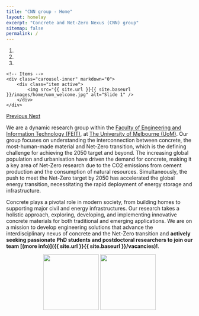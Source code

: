 ```yaml
---
title: "CNN group - Home"
layout: homelay
excerpt: "Concrete and Net-Zero Nexus (CNN) group"
sitemap: false
permalink: /
---
```


<div markdown="0" id="carousel" class="carousel slide" data-ride="carousel" data-interval="4000" data-pause="hover" >
    <!-- Menu -->
    <ol class="carousel-indicators">
        <li data-target="#carousel" data-slide-to="0" class="active"></li>
        <li data-target="#carousel" data-slide-to="1"></li>
        <li data-target="#carousel" data-slide-to="2"></li>
    </ol>

    <!-- Items -->
    <div class="carousel-inner" markdown="0">
        <div class="item active">
            <img src="{{ site.url }}{{ site.baseurl }}/images/home/uom_welcome.jpg" alt="Slide 1" />
        </div>
    </div>
  <a class="left carousel-control" href="#carousel" role="button" data-slide="prev">
    <span class="glyphicon glyphicon-chevron-left" aria-hidden="true"></span>
    <span class="sr-only">Previous</span>
  </a>
  <a class="right carousel-control" href="#carousel" role="button" data-slide="next">
    <span class="glyphicon glyphicon-chevron-right" aria-hidden="true"></span>
    <span class="sr-only">Next</span>
  </a>
</div>

We are a dynamic research group within the [Faculty of Engineering and Information Technology (FEIT)](https://eng.unimelb.edu.au/), at [The University of Melbourne (UoM)](https://infrastructure.eng.unimelb.edu.au/). Our group focuses on understanding the interconnection between concrete, the most-human-made material and Net-Zero transition, which is the defining challenge for achieving the 2050 target and beyond. The increasing global population and urbanisation have driven the demand for concrete, making it a key area of Net-Zero research due to the CO2 emissions from cement production and the consumption of natural resources. Simultaneously, the push to meet the Net-Zero target by 2050 has accelerated the global energy transition, necessitating the rapid deployment of energy storage and infrastructure.

Concrete plays a pivotal role in modern society, from building homes to supporting major civil and energy infrastructures. Our research takes a holistic approach, exploring, developing, and implementing innovative concrete materials for both traditional and emerging applications. We are on a mission to develop engineering solutions that advance the interdisciplinary nexus of concrete and the Net-Zero transition and **actively seeking passionate PhD students and postdoctoral researchers to join our team [(more info)]({{ site.url }}{{ site.baseurl }}/vacancies)!**.

<!-- hidden text -->
<p align="middle">
  <img src="{{ site.url }}{{ site.baseurl }}/images/home/uom_logo.png" style="width: 150px" />
  <img src="{{ site.url }}{{ site.baseurl }}/images/home/arc_logo.jpg" style="width: 150px" />
</p>

